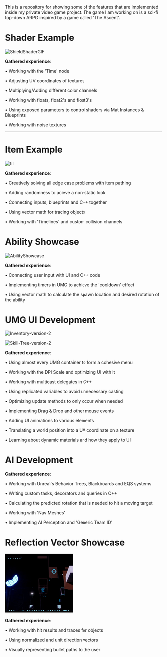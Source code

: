 This is a repository for showing some of the features that are implemented inside my private video game project. The game I am working on is a sci-fi top-down ARPG inspired by a game called 'The Ascent'.

# Shader Example

![ShieldShaderGIF](https://user-images.githubusercontent.com/103185975/209439959-55331ff4-ca1c-4736-9d10-dfb28060964a.gif)

**Gathered experience**:

  • Working with the 'Time' node
  
  • Adjusting UV coordinates of textures
  
  • Multiplying/Adding different color channels
  
  • Working with floats, float2's and float3's
  
  • Using exposed parameters to control shaders via Mat Instances & Blueprints
  
  • Working with noise textures

---------------------------------------------------------------------------------

# Item Example

![til](https://raw.githubusercontent.com/Krsmanovic-S/Violent-Ends-Showcase/main/ItemShowcaseGIF.gif)

**Gathered experience**:

  • Creatively solving all edge case problems with item pathing
  
  • Adding randomness to acieve a non-static look
  
  • Connecting inputs, blueprints and C++ together
  
  • Using vector math for tracing objects
  
  • Working with 'Timelines' and custom collision channels

# Ability Showcase

![AbilityShowcase](https://user-images.githubusercontent.com/103185975/209441285-a86ac28f-f478-48dc-8140-a2c5efcbc168.gif)

**Gathered experience**:

  • Connecting user input with UI and C++ code
  
  • Implementing timers in UMG to achieve the 'cooldown' effect
  
  • Using vector math to calculate the spawn location and desired rotation of the ability
 
# UMG UI Development

![Inventory-version-2](https://user-images.githubusercontent.com/103185975/209441706-0dffdaa0-fadd-4d2b-a3a2-3ea4fb708d10.png)

![Skill-Tree-version-2](https://user-images.githubusercontent.com/103185975/209441716-7048c2b7-812b-48cb-89de-5c5c884d6ef0.png)

**Gathered experience**:

  • Using almost every UMG container to form a cohesive menu
  
  • Working with the DPI Scale and optimizing UI with it
  
  • Working with multicast delegates in C++
  
  • Using replicated variables to avoid unnecessary casting
  
  • Optimizing update methods to only occur when needed
  
  • Implementing Drag & Drop and other mouse events
  
  • Adding UI animations to various elements
  
  • Translating a world position into a UV coordinate on a texture
  
  • Learning about dynamic materials and how they apply to UI

# AI Development

**Gathered experience**:

  • Working with Unreal's Behavior Trees, Blackboards and EQS systems
  
  • Writing custom tasks, decorators and queries in C++
  
  • Calculating the predicted rotation that is needed to hit a moving target
  
  • Working with 'Nav Meshes'
  
  • Implementing AI Perception and 'Generic Team ID'

# Reflection Vector Showcase

![til](https://raw.githubusercontent.com/Krsmanovic-S/Violent-Ends-Showcase/main/ReflectionVectorGIF.gif)

**Gathered experience**:

  • Working with hit results and traces for objects
  
  • Using normalized and unit direction vectors
  
  • Visually representing bullet paths to the user
